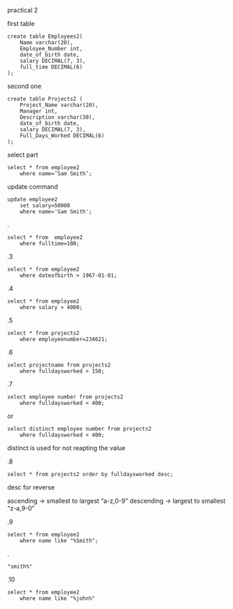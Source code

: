 practical 2

first table

	create table Employees2(
	    Name varchar(20),
	    Employee_Number int,
	    date_of_birth date,
	    salary DECIMAL(7, 3),
	    full_time DECIMAL(6)
	);


second one

	create table Projects2 (
		Project_Name varchar(20),
		Manager int,
		Description varchar(30),
		date_of_birth date,
		salary DECIMAL(7, 3),
		Full_Days_Worked DECIMAL(6)
	);

select part

	select * from employee2
		where name=’Sam Smith’;
update command

	update employee2
		set salary=50000
		where name='Sam Smith';
.

	select * from  employee2
		where fulltime=100;
.3

	select * from employee2 
		where dateofbirth > 1967-01-01;
.4

	select * from employee2
		where salary > 4000;
.5

	select * from projects2
		where employeenumber=234621;
.6

	select projectname from projects2
		where fulldaysworked > 150;
.7

	select employee number from projects2
		where fulldaysworked < 400;
or

	select distinct employee number from projects2
		where fulldaysworked < 400;
distinct is used for not reapting the value

.8

	select * from projects2 order by fulldaysworked desc;
desc for reverse

ascending → smallest to largest “a-z,0-9”
descending → largest to smallest “z-a,9-0”

.9

	select * from employee2
		where name like "%Smith";
.

	"smith%"
.10

	select * from employee2
		where name like "%john%"